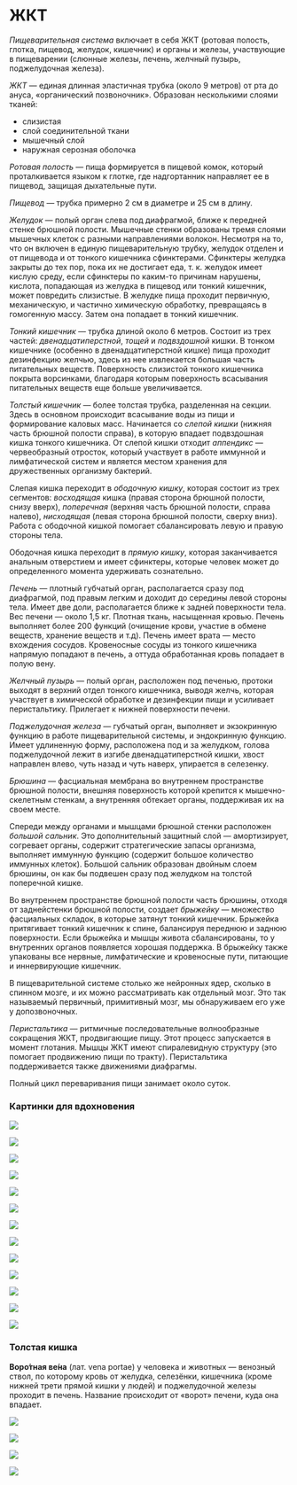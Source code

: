 # ЖКТ

*Пищеварительная система* включает в себя ЖКТ (ротовая полость, глотка,
пищевод, желудок, кишечник) и органы и железы, участвующие в пищеварении
(слюнные железы, печень, желчный пузырь, поджелудочная железа).

*ЖКТ* — единая длинная эластичная трубка (около 9 метров) от рта до
ануса, «органический позвоночник». Образован несколькими слоями тканей:

-   слизистая
-   слой соединительной ткани
-   мышечный слой
-   наружная серозная оболочка

*Ротовая полость* — пища формируется в пищевой комок, который
проталкивается языком к глотке, где надгортанник направляет ее в
пищевод, защищая дыхательные пути.

*Пищевод* — трубка примерно 2 см в диаметре и 25 см в длину.

*Желудок* — полый орган слева под диафрагмой, ближе к передней стенке
брюшной полости. Мышечные стенки образованы тремя слоями мышечных клеток
с разными направлениями волокон. Несмотря на то, что он включен в единую
пищеварительную трубку, желудок отделен и от пищевода и от тонкого
кишечника сфинктерами. Сфинктеры желудка закрыты до тех пор, пока их не
достигает еда, т. к. желудок имеет кислую среду, если сфинктеры по
каким-то причинам нарушены, кислота, попадающая из желудка в пищевод или
тонкий кишечник, может повредить слизистые. В желудке пища проходит
первичную, механическую, и частично химическую обработку, превращаясь в
гомогенную массу. Затем она попадает в тонкий кишечник.

*Тонкий кишечник* — трубка длиной около 6 метров. Состоит из трех
частей: *двенадцатиперстной*, *тощей* и *подвздошной* кишки. В тонком
кишечнике (особенно в двенадцатиперстной кишке) пища проходит
дезинфекцию желчью, здесь из нее извлекается большая часть питательных
веществ. Поверхность слизистой тонкого кишечника покрыта ворсинками,
благодаря которым поверхность всасывания питательных веществ еще больше
увеличивается.

*Толстый кишечник* — более толстая трубка, разделенная на секции. Здесь
в основном происходит всасывание воды из пищи и формирование каловых
масс. Начинается со *слепой кишки* (нижняя часть брюшной полости
справа), в которую впадает подвздошная кишка тонкого кишечника. От
слепой кишки отходит *аппендикс* — червеобразный отросток, который
участвует в работе иммунной и лимфатической систем и является местом
хранения для дружественных организму бактерий.

Слепая кишка переходит в *ободочную кишку*, которая состоит из трех
сегментов: *восходящая* кишка (правая сторона брюшной полости, снизу
вверх), *поперечная* (верхняя часть брюшной полости, справа налево),
*нисходящая* (левая сторона брюшной полости, сверху вниз). Работа с
ободочной кишкой помогает сбалансировать левую и правую стороны тела.

Ободочная кишка переходит в *прямую кишку*, которая заканчивается
анальным отверстием и имеет сфинктеры, которые человек может до
определенного момента удерживать сознательно.

*Печень* — плотный губчатый орган, располагается сразу под диафрагмой,
под правым легким и доходит до середины левой стороны тела. Имеет две
доли, располагается ближе к задней поверхности тела. Вес печени — около
1,5 кг. Плотная ткань, насыщенная кровью. Печень выполняет более 200
функций (очищение крови, участие в обмене веществ, хранение веществ и
т.д). Печень имеет врата — место вхождения сосудов. Кровеносные сосуды
из тонкого кишечника напрямую попадают в печень, а оттуда обработанная
кровь попадает в полую вену.

*Желчный пузырь* — полый орган, расположен под печенью, протоки выходят
в верхний отдел тонкого кишечника, выводя желчь, которая участвует в
химической обработке и дезинфекции пищи и усиливает перистальтику.
Прилегает к нижней поверхности печени.

*Поджелудочная железа* — губчатый орган, выполняет и экзокринную функцию
в работе пищеварительной системы, и эндокринную функцию. Имеет
удлиненную форму, расположена под и за желудком, голова поджелудочной
лежит в изгибе двенадцатиперстной кишки, хвост направлен влево, чуть
назад и чуть наверх, упирается в селезенку.

*Брюшина* — фасциальная мембрана во внутреннем пространстве брюшной
полости, внешняя поверхность которой крепится к мышечно-скелетным
стенкам, а внутренняя обтекает органы, поддерживая их на своем месте.

Спереди между органами и мышцами брюшной стенки расположен *большой
сальник*. Это дополнительный защитный слой — амортизирует, согревает
органы, содержит стратегические запасы организма, выполняет иммунную
функцию (содержит большое количество иммунных клеток). Большой сальник
образован двойным слоем брюшины, он как бы подвешен сразу под желудком
на толстой поперечной кишке.

Во внутреннем пространстве брюшной полости часть брюшины, отходя от
заднейстенки брюшной полости, создает *брыжейку* — множество фасциальных
складок, в которые затянут тонкий кишечник. Брыжейка притягивает тонкий
кишечник к спине, балансируя переднюю и заднюю поверхности. Если
брыжейка и мышцы живота сбалансированы, то у внутренних органов
появляется хорошая поддержка. В брыжейку также упакованы все нервные,
лимфатические и кровеносные пути, питающие и иннервирующие кишечник.

В пищеварительной системе столько же нейронных ядер, сколько в спинном
мозге, и их можно рассматривать как отдельный мозг. Это так называемый
первичный, примитивный мозг, мы обнаруживаем его уже у допозвоночных.

*Перистальтика* — ритмичные последовательные волнообразные сокращения
ЖКТ, продвигающие пищу. Этот процесс запускается в момент глотания.
Мышцы ЖКТ имеют спиралевидную структуру (это помогает продвижению пищи
по тракту). Перистальтика поддерживается также движениями диафрагмы.

Полный цикл переваривания пищи занимает около суток.


### Картинки для вдохновения
![](images/zhkt/338.jpg)

![](images/zhkt/171.jpg)

![](images/zhkt/159.jpg)

![](images/zhkt/67_11.jpg)

![](images/zhkt/67_7.jpg)

![](images/zhkt/000042.jpg)

![](images/zhkt/000043.jpg)

![](images/zhkt/357.jpg)

![](images/zhkt/401.jpg)

![](images/zhkt/468.jpg)

![](images/zhkt/67_3.jpg)

![](images/zhkt/smint2-1.gif)

![](images/zhkt/149.jpg)


### Толстая кишка

**Воро́тная ве́на**  (лат. vena portae) у человека и животных — венозный ствол, по которому кровь от желудка, селезёнки, кишечника (кроме нижней трети прямой кишки у людей) и поджелудочной железы проходит в печень. Название происходит от «ворот» печени, куда она впадает.

![](images/zhkt/mb4_026.jpeg)

![](images/zhkt/mb4_016.jpeg)

![](images/zhkt/mb4_025.jpeg)

![](images/zhkt/408.jpg)
